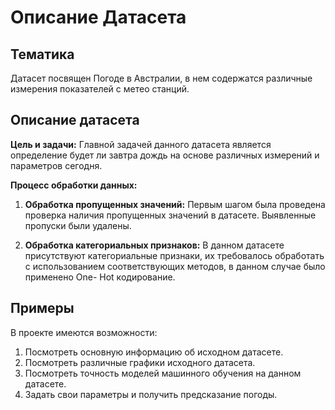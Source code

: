 # Описание Датасета

## Тематика
Датасет посвящен Погоде в Австралии, в нем содержатся различные измерения показателей с метео станций.

## Описание датасета
**Цель и задачи:**
Главной задачей данного датасета является определение будет ли завтра дождь на основе различных измерений и параметров сегодня.

**Процесс обработки данных:**
1. **Обработка пропущенных значений:** Первым шагом была проведена проверка наличия пропущенных значений в датасете. Выявленные пропуски были удалены.

2. **Обработка категориальных признаков:** В данном датасете присутствуют категориальные признаки, их требовалось обработать с использованием соответствующих методов, в данном случае было применено One- Hot кодирование.

## Примеры

В проекте имеются возможности:
1. Посмотреть основную информацию об исходном датасете.
2. Посмотреть различные графики исходного датасета.
3. Посмотреть точность моделей машинного обучения на данном датасете.
4. Задать свои параметры и получить предсказание погоды.
